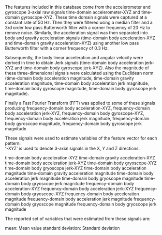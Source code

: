 The features included in this database come from the accelerometer and gyroscope 3-axial raw signals time-domain accelerometer-XYZ and time-domain gyroscope-XYZ. These time domain signals were captured at a constant rate of 50 Hz. Then they were filtered using a median filter and a 3rd order low pass Butterworth filter with a corner frequency of 20 Hz to remove noise. Similarly, the acceleration signal was then separated into body and gravity acceleration signals (time-domain body acceleration-XYZ and time-domain gravity acceleration-XYZ) using another low pass Butterworth filter with a corner frequency of 0.3 Hz. 

Subsequently, the body linear acceleration and angular velocity were derived in time to obtain Jerk signals (time-domain body acceleration jerk-XYZ and time-domain body gyroscope jerk-XYZ). Also the magnitude of these three-dimensional signals were calculated using the Euclidean norm (time-domain body acceleration magnitude, time-domain gravity acceleration magnitude, time-domain body acceleration jerk magnitude, time-domain body gyroscope magnitude, time-domain body gyroscope jerk magnitude). 

Finally a Fast Fourier Transform (FFT) was applied to some of these signals producing frequency-domain body acceleration-XYZ, frequency-domain body acceleration jerk-XYZ, frequency-domain body gyroscope-XYZ, frequency-domain body acceleration jerk magnitude, frequency-domain body gyroscope magnitude, frequency-domain body gyroscope jerk magnitude. 

These signals were used to estimate variables of the feature vector for each pattern:  
'-XYZ' is used to denote 3-axial signals in the X, Y and Z directions.

time-domain body acceleration-XYZ
time-domain gravity acceleration-XYZ
time-domain body acceleration jerk-XYZ
time-domain body gryoscope-XYZ
time-domain body gryoscope jerk-XYZ
time-domain body acceleration magnitude
time-domain gravity acceleration magnitude
time-domain body acceleration jerk magnitude
time-domain body gryoscope magnitude
time-domain body gryoscope jerk magnitude
frequency-domain body acceleration-XYZ
frequency-domain body acceleration jerk-XYZ
frequency-domain body gryoscope-XYZ
frequency-domain body acceleration magnitude
frequency-domain body acceleration jerk magnitude
frequency-domain body gryoscope magnitude
frequency-domain body gryoscope jerk magnitude

The reported set of variables that were estimated from these signals are: 

mean: Mean value
standard deviation: Standard deviation